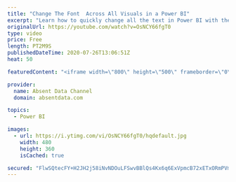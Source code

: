 ```yaml
---
title: "Change The Font  Across All Visuals in a Power BI"
excerpt: "Learn how to quickly change all the text in Power BI with the theme options in Power BI"
originalUrl: https://youtube.com/watch?v=OsNCY66fgT0
type: video
price: Free
length: PT2M9S
publishedDateTime: 2020-07-26T13:06:51Z
heat: 50

featuredContent: "<iframe width=\"800\" height=\"500\" frameborder=\"0\" src=\"https://www.youtube.com/embed/OsNCY66fgT0\" allow=\"accelerometer; autoplay; encrypted-media; gyroscope; picture-in-picture\" allowfullscreen></iframe>"

provider:
  name: Absent Data Channel
  domain: absentdata.com

topics:
  - Power BI

images:
  - url: https://i.ytimg.com/vi/OsNCY66fgT0/hqdefault.jpg
    width: 480
    height: 360
    isCached: true

secured: "FlwSQtecFY+H2JH2j58iNvNDOuLFSwvBBlQs4Kx6q6ExVpmcB72xETxORmPVmJc5tccWpfLmN1C7sAZiveLTLEV4z2rVVFWzi2nsc+D0+IHgCmmuahaGm6Jn+iVadnjs7uWGdbICsPXn7B5cqvbJ8feIi31i8PWhFFcam6Tygas1TciUNQEH/DwIKU9k75frrw4Z2KsSlsZOw+YjvokdRqBlW/rSqlgLOC4WM1m90lEiHQN/Rmr33Gp55M3UHMPJLaPJ8a/JQp/kFLHg+nzZE/z3M/W/bfnXPd0GsNQa0dOFVTeGVpfE4IKlRdx+7Hwyq0W6hTCBINMOBrL0RT2i82X/YRum7cMuhZtvw8UarKAJjTY8f82De02ozkaJBeZvnOr8Eesu4/TZ44jAb39rP9SSKsqqFhMkzilpAZxSinU=;hezYmuARj8Wmx+A5l7/Fmw=="
---
```


